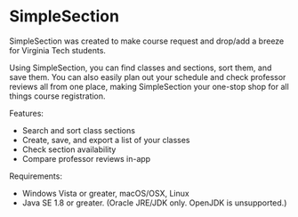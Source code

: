 # SimpleSection
SimpleSection was created to make course request and drop/add a breeze for Virginia Tech students.

Using SimpleSection, you can find classes and sections, sort them, and save them. You can also easily plan out your schedule and check professor reviews all from one place, making SimpleSection your one-stop shop for all things course registration.

Features:
- Search and sort class sections
- Create, save, and export a list of your classes
- Check section availability
- Compare professor reviews in-app

Requirements:
- Windows Vista or greater, macOS/OSX, Linux
- Java SE 1.8 or greater. (Oracle JRE/JDK only. OpenJDK is unsupported.)
